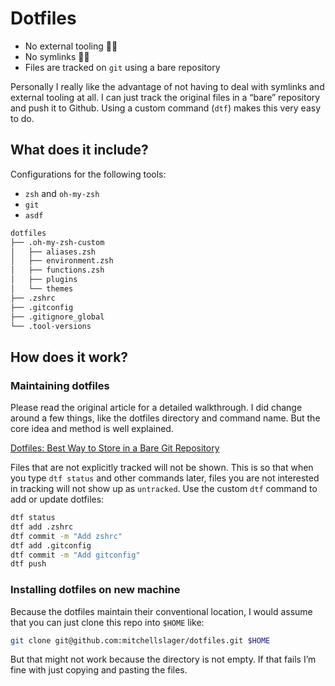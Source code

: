 # Dotfiles

- No external tooling 🙅‍♂️
- No symlinks 🙅‍♂️
- Files are tracked on `git` using a bare repository

Personally I really like the advantage of not having to deal with symlinks and external tooling at all. I can just track the original files in a “bare” repository and push it to Github. Using a custom command (`dtf`) makes this very easy to do.

## What does it include?

Configurations for the following tools:

- `zsh` and `oh-my-zsh`
- `git`
- `asdf`

```bash
dotfiles
├── .oh-my-zsh-custom
│   ├── aliases.zsh
│   ├── environment.zsh
│   ├── functions.zsh
│   ├── plugins
│   └── themes
├── .zshrc
├── .gitconfig
├── .gitignore_global
└── .tool-versions
```

## How does it work?

### Maintaining dotfiles

Please read the original article for a detailed walkthrough. I did change around a few things, like the dotfiles directory and command name. But the core idea and method is well explained.

[Dotfiles: Best Way to Store in a Bare Git Repository](https://www.atlassian.com/git/tutorials/dotfiles)

Files that are not explicitly tracked will not be shown. This is so that when you type `dtf status` and other commands later, files you are not interested in tracking will not show up as `untracked`. Use the custom `dtf` command to add or update dotfiles:

```bash
dtf status
dtf add .zshrc
dtf commit -m "Add zshrc"
dtf add .gitconfig
dtf commit -m "Add gitconfig"
dtf push
```

### Installing dotfiles on new machine

Because the dotfiles maintain their conventional location, I would assume that you can just clone this repo into `$HOME` like:

```bash
git clone git@github.com:mitchellslager/dotfiles.git $HOME
```

But that might not work because the directory is not empty. If that fails I’m fine with just copying and pasting the files.
